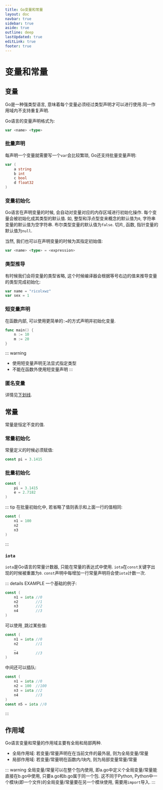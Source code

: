 ```yaml
---
title: Go变量和常量
layout: doc
navbar: true
sidebar: true
aside: true
outline: deep
lastUpdated: true
editLink: true
footer: true
---
```


# 变量和常量

## 变量

Go是一种强类型语言, 意味着每个变量必须经过类型声明才可以进行使用.同一作用域内不支持重复声明. 

Go语言的变量声明格式为:

```go
var <name> <type>
```

### 批量声明

每声明一个变量就需要写一个`var`会比较繁琐, Go还支持批量变量声明:

```go
var (
    a string
    b int
    c bool
    d float32
)
```

### 变量初始化

Go语言在声明变量的时候, 会自动对变量对应的内存区域进行初始化操作. 每个变量会被初始化成其类型的默认值. 如, 整型和浮点型变来概念的默认值为`0`, 字符串变量的默认值为空字符串. 布尔类型变量的默认值为`false`. 切片, 函数, 指针变量的默认值为`null`.

当然, 我们也可以在声明变量的时候为其指定初始值:

```go
var <name> <type> = <expression>
```

### 类型推导

有时候我们会将变量的类型省略, 这个时候编译器会根据等号右边的值来推导变量的类型完成初始化:

```go
var name = "ricolxwz"
var sex = 1
```

### 短变量声明

在函数内部, 可以使用更简单的`:=`的方式声明并初始化变量.

```go
func main() {
    n := 10
    m := 20
}
```

::: warning
- 使用短变量声明无法显式指定类型
- 不能在函数外使用短变量声明
:::

### 匿名变量

详情见[下划线](/basic/underline).

## 常量

常量是恒定不变的值.

### 常量初始化

常量定义的时候必须赋值:

```go
const pi = 3.1415
```

### 批量初始化

```go
const (
    pi = 3.1415
    e = 2.7182
)
```

::: tip
在批量初始化中, 若省略了值则表示和上面一行的值相同:
```go
const (
    n1 = 100
    n2
    n3
)
```
:::

### `iota`

`iota`是Go语言的常量计数器, 只能在常量的表达式中使用. `iota`在`const`关键字出现的时候被重置为`0`. `const`声明中每增加一行常量声明将会使`iota`计数一次. 

::: details EXAMPLE
一个基础的例子:
```go
const (
    n1 = iota //0
    n2        //1
    n3        //2
    n4        //3
)
```
可以使用`_`跳过某些值:
```go
const (
    n1 = iota //0
    n2        //1
    _
    n4        //3
)
```
中间还可以插队:
```go
const (
    n1 = iota //0
    n2 = 100  //100
    n3 = iota //2
    n4        //3
)
const n5 = iota //0
```
:::

## 作用域

Go语言变量和常量的作用域主要有全局和局部两种. 

- 全局作用域: 若变量/常量声明在在当前文件的最外层, 则为全局变量/常量
- 局部作用域: 若变量/常量明在函数内/块内, 则为局部变量常量/常量

::: warning
全局变量/常量可以在整个包内使用, 即a.go中定义个全局变量/常量能直接在b.go中使用, 只要a.go和b.go属于同一个包. 这不同于Python, Python中一个模块(即一个文件)的全局变量/常量要在另一个模块使用, 需要用`import`导入.
:::
